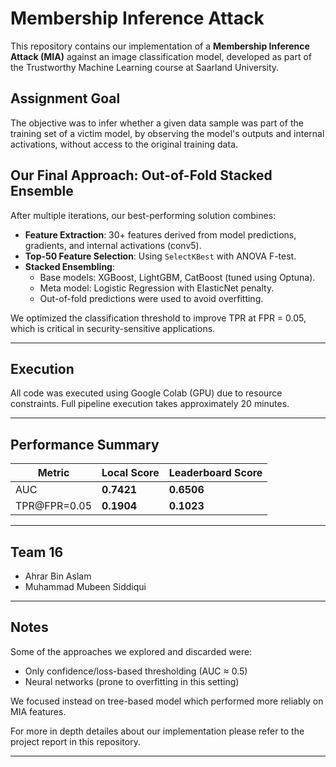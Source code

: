 # Membership Inference Attack

This repository contains our implementation of a **Membership Inference Attack (MIA)** against an image classification model, developed as part of the Trustworthy Machine Learning course at Saarland University.

## Assignment Goal

The objective was to infer whether a given data sample was part of the training set of a victim model, by observing the model's outputs and internal activations, without access to the original training data.

## Our Final Approach: Out-of-Fold Stacked Ensemble

After multiple iterations, our best-performing solution combines:

- **Feature Extraction**: 30+ features derived from model predictions, gradients, and internal activations (conv5).
- **Top-50 Feature Selection**: Using `SelectKBest` with ANOVA F-test.
- **Stacked Ensembling**:
  - Base models: XGBoost, LightGBM, CatBoost (tuned using Optuna).
  - Meta model: Logistic Regression with ElasticNet penalty.
  - Out-of-fold predictions were used to avoid overfitting.

We optimized the classification threshold to improve TPR at FPR = 0.05, which is critical in security-sensitive applications.

---

## Execution

All code was executed using Google Colab (GPU) due to resource constraints. Full pipeline execution takes approximately 20 minutes.

---

## Performance Summary

| Metric | Local Score | Leaderboard Score |
|--------|-------------|-------------------|
| AUC | **0.7421** | **0.6506** |
| TPR@FPR=0.05 | **0.1904** | **0.1023** |

---

## Team 16

- Ahrar Bin Aslam  
- Muhammad Mubeen Siddiqui

---

## Notes

Some of the approaches we explored and discarded were:
- Only confidence/loss-based thresholding (AUC ≈ 0.5)
- Neural networks (prone to overfitting in this setting)

We focused instead on tree-based model which performed more reliably on MIA features.

For more in depth detailes about our implementation please refer to the project report in this repository.

---

